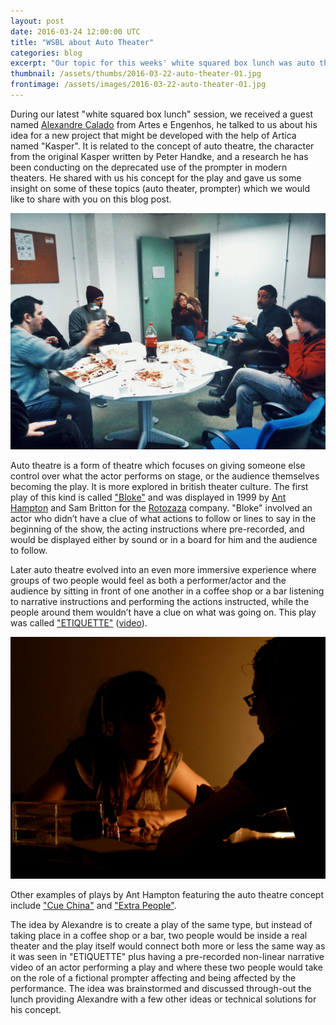 ```yaml
---
layout: post
date: 2016-03-24 12:00:00 UTC
title: "WSBL about Auto Theater"
categories: blog
excerpt: "Our topic for this weeks' white squared box lunch was auto theater"
thumbnail: /assets/thumbs/2016-03-22-auto-theater-01.jpg
frontimage: /assets/images/2016-03-22-auto-theater-01.jpg
---
```


During our latest "white squared box lunch" session, we received a guest named [Alexandre Calado][8] from Artes e Engenhos, he talked to us about his idea for a new project that might be developed with the help of Artica named "Kasper". It is related to the concept of auto theatre, the character from the original Kasper written by Peter Handke, and a research he has been conducting on the deprecated use of the prompter in modern theaters. He shared with us his concept for the play and gave us some insight on some of these topics (auto theater, prompter) which we would like to share with you on this blog post.

![](/assets/images/2016-03-22-auto-theater-01.jpg)

Auto theatre is a form of theatre which focuses on giving someone else control over what the actor performs on stage, or the audience themselves becoming the play. It is more explored in british theater culture. The first play of this kind is called ["Bloke"][1] and was displayed in 1999 by [Ant Hampton][2] and Sam Britton for the [Rotozaza][3] company. "Bloke" involved an actor who didn’t have a clue of what actions to follow or lines to say in the beginning of the show, the acting instructions where pre-recorded, and would be displayed either by sound or in a board for him and the audience to follow.

Later auto theatre evolved into an even more immersive experience where groups of two people would feel as both a performer/actor and the audience by sitting in front of one another in a coffee shop or a bar listening to narrative instructions and performing the actions instructed, while the people around them wouldn’t have a clue on what was going on. This play was called ["ETIQUETTE"][4] ([video][5]).

![](/assets/images/2016-03-22-auto-theater-02.png)

Other examples of plays by Ant Hampton featuring the auto theatre concept include ["Cue China"][6] and ["Extra People"][7].

The idea by Alexandre is to create a play of the same type, but instead of taking place in a coffee shop or a bar, two people would be inside a real theater and the play itself would connect both more or less the same way as it was seen in "ETIQUETTE" plus having a pre-recorded non-linear narrative video of an actor performing a play and where these two people would take on the role of a fictional prompter affecting and being affected by the performance. The idea was brainstormed and discussed through-out the lunch providing Alexandre with a few other ideas or technical solutions for his concept.

[1]: http://www.rotozaza.co.uk/bloke.html
[2]: http://www.anthampton.com/about.html
[3]: http://www.rotozaza.co.uk/home.html
[4]: http://www.rotozaza.co.uk/etiquette.html
[5]: https://vimeo.com/120873104
[6]: https://vimeo.com/60455006
[7]: https://vimeo.com/150807709
[8]: https://www.linkedin.com/in/alexandre-pieroni-calado-75230467
